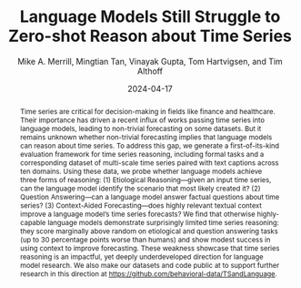 ---
abstract: 'Time series are critical for decision-making in fields like finance and
  healthcare. Their importance has driven a recent influx of works passing time series
  into language models, leading to non-trivial forecasting on some datasets. But it
  remains unknown whether non-trivial forecasting implies that language models can
  reason about time series. To address this gap, we generate a first-of-its-kind evaluation
  framework for time series reasoning, including formal tasks and a corresponding
  dataset of multi-scale time series paired with text captions across ten domains.
  Using these data, we probe whether language models achieve three forms of reasoning:
  (1) Etiological Reasoning—given an input time series, can the language model identify
  the scenario that most likely created it? (2) Question Answering—can a language
  model answer factual questions about time series? (3) Context-Aided Forecasting—does
  highly relevant textual context improve a language model’s time series forecasts?
  We find that otherwise highly-capable language models demonstrate surprisingly limited
  time series reasoning: they score marginally above random on etiological and question
  answering tasks (up to 30 percentage points worse than humans) and show modest success
  in using context to improve forecasting. These weakness showcase that time series
  reasoning is an impactful, yet deeply underdeveloped direction for language model
  research. We also make our datasets and code public at to support further research
  in this direction at https://github.com/behavioral-data/TSandLanguage.'
author: Mike A. Merrill, Mingtian Tan, Vinayak Gupta, Tom Hartvigsen, and Tim Althoff
date: '2024-04-17'
eprint: '2404.11757'

eprintclass: cs
eprinttype: arxiv
key: merrillLanguageModelsStill2024
keywords: Computer Science - Computation and Language
langid: english
pdf_path: resources/pubpdfs/merrillLanguageModelsStill2024.pdf
pubstate: preprint
thumb_path: resources/thumbnails/merrillLanguageModelsStill2024.png
title: '  Language Models Still Struggle to Zero-shot Reason about Time Series'
url: http://arxiv.org/abs/2404.11757
urldate: '2024-05-14'
venue: EMNLP
year: '2024'
other_links:
  - name: Data & Code
    url: https://github.com/behavioral-data/TSandLanguage
---